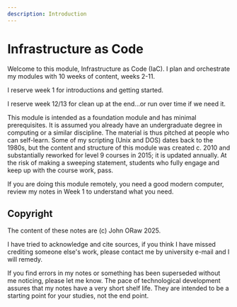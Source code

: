 ```yaml
---
description: Introduction
---
```


# Infrastructure as Code

Welcome to this module, Infrastructure as Code (IaC). I plan and orchestrate my modules with 10 weeks of content, weeks 2-11.&#x20;

I reserve week 1 for introductions and getting started.&#x20;

I reserve week 12/13 for clean up at the end...or run over time if we need it.

This module is intended as a foundation module and has minimal prerequisites. It is assumed you already have an undergraduate degree in computing or a similar discipline. The material is thus pitched at people who can self-learn. Some of my scripting (Unix and DOS) dates back to the 1980s, but the content and structure of this module was created c. 2010 and substantially reworked for level 9 courses in 2015; it is updated annually. At the risk of making a sweeping statement, students who fully engage and keep up with the course work, pass.

If you are doing this module remotely, you need a good modern computer, review my notes in Week 1 to understand what you need.

## Copyright

The content of these notes are (c) John ORaw 2025.&#x20;

I have tried to acknowledge and cite sources, if you think I have missed crediting someone else's work, please contact me by university e-mail and I will remedy.&#x20;

If you find errors in my notes or something has been superseded without me noticing, please let me know. The pace of technological development assures that my notes have a very short shelf life. They are intended to be a starting point for your studies, not the end point.
